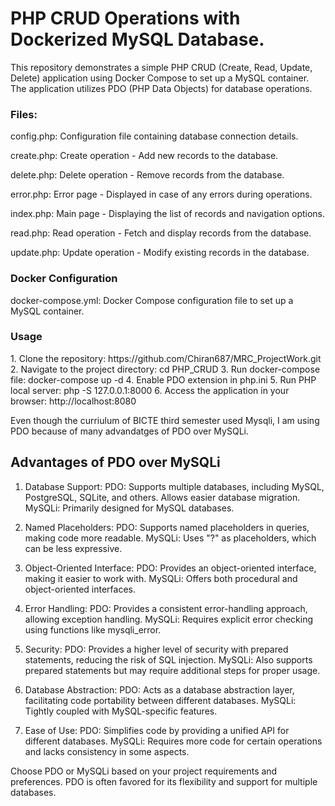 <h1>PHP CRUD Operations with Dockerized MySQL Database.</h1>

This repository demonstrates a simple PHP CRUD (Create, Read, Update, Delete) application using Docker Compose to set up a MySQL container. The application utilizes PDO (PHP Data Objects) for database operations.

<h3>Files:</h3>

config.php: Configuration file containing database connection details.

create.php: Create operation - Add new records to the database.

delete.php: Delete operation - Remove records from the database.

error.php: Error page - Displayed in case of any errors during operations.

index.php: Main page - Displaying the list of records and navigation options.

read.php: Read operation - Fetch and display records from the database.

update.php: Update operation - Modify existing records in the database.

<h3>Docker Configuration</h3>
docker-compose.yml: Docker Compose configuration file to set up a MySQL container.

<h3>Usage</h3>
1. Clone the repository:
    https://github.com/Chiran687/MRC_ProjectWork.git
2. Navigate to the project directory:
   cd PHP_CRUD
3. Run docker-compose file:
   docker-compose up -d
4. Enable PDO extension in php.ini
5. Run PHP local server:
   php -S 127.0.0.1:8000
6. Access the application in your browser:
   http://localhost:8080

   
Even though the curriulum of BICTE third semester used Mysqli, I am using PDO because of many advandatges of PDO over MySQLi.

<h2>Advantages of PDO over MySQLi</h2>

1. Database Support:
PDO: Supports multiple databases, including MySQL, PostgreSQL, SQLite, and others. Allows easier database migration.
MySQLi: Primarily designed for MySQL databases.

2. Named Placeholders:
PDO: Supports named placeholders in queries, making code more readable.
MySQLi: Uses "?" as placeholders, which can be less expressive.

3. Object-Oriented Interface:
PDO: Provides an object-oriented interface, making it easier to work with.
MySQLi: Offers both procedural and object-oriented interfaces.


4. Error Handling:
PDO: Provides a consistent error-handling approach, allowing exception handling.
MySQLi: Requires explicit error checking using functions like mysqli_error.

5. Security:
PDO: Provides a higher level of security with prepared statements, reducing the risk of SQL injection.
MySQLi: Also supports prepared statements but may require additional steps for proper usage.

6. Database Abstraction:
PDO: Acts as a database abstraction layer, facilitating code portability between different databases.
MySQLi: Tightly coupled with MySQL-specific features.

7. Ease of Use:
PDO: Simplifies code by providing a unified API for different databases.
MySQLi: Requires more code for certain operations and lacks consistency in some aspects.

Choose PDO or MySQLi based on your project requirements and preferences. PDO is often favored for its flexibility and support for multiple databases.
